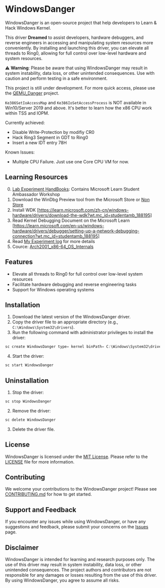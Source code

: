 # WindowsDanger  
  
WindowsDanger is an open-source project that help developers to Learn & Hack Windows Kernel.

This driver **Dreamed** to assist developers, hardware debuggers, and reverse engineers in accessing and manipulating system resources more conveniently. By installing and launching this driver, you can elevate all threads to Ring0, allowing for full control over low-level hardware and system resources.  
  
⚠️ **Warning**: Please be aware that using WindowsDanger may result in system instability, data loss, or other unintended consequences. Use with caution and perform testing in a safe environment. 

This project is still under development. For more quick access, please use the [QEMU_Danger](https://github.com/UEFI-code/QEMU_Danger) project.

```Ke386SetIoAccessMap``` and ```Ke386IoSetAccessProcess``` is NOT available in Win10/Server 2019 and above. It's better to learn how the x86 CPU work within TSS and IOPM.

Currently achieved:
- Disable Write-Protection by modifiy CR0
- Hack Ring3 Segment in GDT to Ring0
- Insert a new IDT entry 78H

Known Issues:
- Multiple CPU Failure. Just use one Core CPU VM for now.

## Learning Resources

0. [Lab Experiment HandBooks](LabHandBooks): Contains Microsoft Learn Student Ambassador Workshop
1. Download the WinDbg Preview tool from the Microsoft Store or [Non Store](DownloadWinDbgPreviewNonStore)
2. Install WDK [https://learn.microsoft.com/zh-cn/windows-hardware/drivers/download-the-wdk?wt.mc_id=studentamb_188195]
3. Read Kernel Debugging Document on the Microsoft Learn [https://learn.microsoft.com/en-us/windows-hardware/drivers/debugger/setting-up-a-network-debugging-connection?wt.mc_id=studentamb_188195]
4. Read [My Experiment log](Experiment_Record_GPT4.md) for more details
5. Cource: [Arch2001_x86-64_OS_Internals](https://apps.p.ost2.fyi/learning/course/course-v1:OpenSecurityTraining2+Arch2001_x86-64_OS_Internals+2021_v1/home)

## Features  
  
- Elevate all threads to Ring0 for full control over low-level system resources  
- Facilitate hardware debugging and reverse engineering tasks  
- Support for Windows operating systems  
  
## Installation  
  
1. Download the latest version of the WindowsDanger driver.  
2. Copy the driver file to an appropriate directory (e.g., `C:\Windows\System32\drivers`).  
3. Run the following command with administrator privileges to install the driver:  
  
```C
sc create WindowsDanger type= kernel binPath= C:\Windows\System32\drivers\WindowsDanger.sys
```
  
4. Start the driver:  
```C
sc start WindowsDanger
```

  
## Uninstallation  
  
1. Stop the driver:  
```C
sc stop WindowsDanger
```

2. Remove the driver:  
```C
sc delete WindowsDanger
```

  
3. Delete the driver file.  
  
## License  
  
WindowsDanger is licensed under the [MIT License](LICENSE). Please refer to the [LICENSE](LICENSE) file for more information.  
  
## Contributing  
  
We welcome your contributions to the WindowsDanger project! Please see [CONTRIBUTING.md](CONTRIBUTING.md) for how to get started.  
  
## Support and Feedback  
  
If you encounter any issues while using WindowsDanger, or have any suggestions and feedback, please submit your concerns on the [Issues](https://github.com/UEFI-code/WindowsDanger/issues) page.  
  
## Disclaimer  
  
WindowsDanger is intended for learning and research purposes only. The use of this driver may result in system instability, data loss, or other unintended consequences. The project authors and contributors are not responsible for any damages or losses resulting from the use of this driver. By using WindowsDanger, you agree to assume all risks.  
